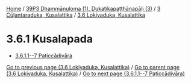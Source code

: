 
[Home](/) / [39P3 Dhammānuloma (1), Dukatikapaṭṭhānapāḷi (3)](../...md) / [3 Cūḷantaraduka, Kusalattika](...md) / [3.6 Lokiyaduka, Kusalattika](../39P3/3/3.6.md)

# 3.6.1 Kusalapada

* [3.6.1.1--7 Paṭiccādivāra](3.6.1/3.6.1.1--7.md)

[Go to previous page (3.6 Lokiyaduka, Kusalattika)](../39P3/3/3.6.md) / [Go to parent page (3.6 Lokiyaduka, Kusalattika)](../39P3/3/3.6.md) / [Go to next page (3.6.1.1--7 Paṭiccādivāra)](3.6.1/3.6.1.1--7.md)


